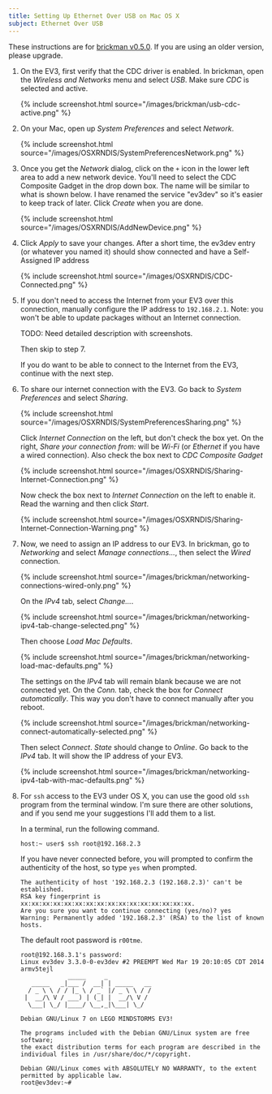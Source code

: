 ```yaml
---
title: Setting Up Ethernet Over USB on Mac OS X
subject: Ethernet Over USB
---
```


These instructions are for [brickman v0.5.0](http://www.ev3dev.org/news/2015/02/24/Package-Release/).
If you are using an older version, please upgrade.

1.  On the EV3, first verify that the CDC driver is enabled. In brickman,
    open the *Wireless and Networks* menu and select *USB*. Make sure *CDC* is
    selected and active.

    {% include screenshot.html source="/images/brickman/usb-cdc-active.png" %}

2.  On your Mac, open up *System Preferences* and select *Network*.

    {% include screenshot.html source="/images/OSXRNDIS/SystemPreferencesNetwork.png" %}

3.  Once you get the *Network* dialog, click on the `+` icon in the lower left
    area to add a new network device. You'll need to select the CDC Composite
    Gadget in the drop down box. The name will be similar to what is shown
    below. I have renamed the service "ev3dev" so it's easier to keep track of
    later. Click *Create* when you are done.

    {% include screenshot.html source="/images/OSXRNDIS/AddNewDevice.png" %}

4.  Click *Apply* to save your changes. After a short time, the ev3dev entry
    (or whatever you named it) should show connected and have a Self-Assigned
    IP address

    {% include screenshot.html source="/images/OSXRNDIS/CDC-Connected.png" %}

5. If you don't need to access the Internet from your EV3 over this
    connection, manually configure the IP address to `192.168.2.1`. Note:
    you won't be able to update packages without an Internet connection.

    TODO: Need detailed description with screenshots.

    Then skip to step 7.

    If you do want to be able to connect to the Internet from the EV3, continue
    with the next step.

6.  To share our internet connection with the EV3. Go back to *System
    Preferences* and select *Sharing*.

    {% include screenshot.html source="/images/OSXRNDIS/SystemPreferencesSharing.png" %}

    Click *Internet Connection* on the left, but don't check the box yet. On
    the right, *Share your connection from:* will be *Wi-Fi* (or *Ethernet* if
    you have a wired connection). Also check the box next to *CDC Composite
    Gadget*

    {% include screenshot.html source="/images/OSXRNDIS/Sharing-Internet-Connection.png" %}

    Now check the box next to *Internet Connection* on the left to enable it.
    Read the warning and then click *Start*.

    {% include screenshot.html source="/images/OSXRNDIS/Sharing-Internet-Connection-Warning.png" %}

7.  Now, we need to assign an IP address to our EV3. In brickman, go to
    *Networking* and select *Manage connections...*, then select the *Wired*
    connection.

    {% include screenshot.html source="/images/brickman/networking-connections-wired-only.png" %}

    On the *IPv4* tab, select *Change...*.

    {% include screenshot.html source="/images/brickman/networking-ipv4-tab-change-selected.png" %}

    Then choose *Load Mac Defaults*.

    {% include screenshot.html source="/images/brickman/networking-load-mac-defaults.png" %}

    The settings on the *IPv4* tab will remain blank because we are not
    connected yet. On the *Conn.* tab, check the box for *Connect automatically*.
    This way you don't have to connect manually after you reboot.

    {% include screenshot.html source="/images/brickman/networking-connect-automatically-selected.png" %}

    Then select *Connect*. *State* should change to *Online*. Go back to
    the *IPv4* tab. It will show the IP address of your EV3.

    {% include screenshot.html source="/images/brickman/networking-ipv4-tab-with-mac-defaults.png" %}

8.  For `ssh` access to the EV3 under OS X, you can use the good old `ssh`
    program from the terminal window. I'm sure there are other solutions, and
    if you send me your suggestions I'll add them to a list.

    In a terminal, run the following command.

        host:~ user$ ssh root@192.168.2.3

    If you have never connected before, you will prompted to confirm the
    authenticity of the host, so type `yes` when prompted.

        The authenticity of host '192.168.2.3 (192.168.2.3)' can't be established.
        RSA key fingerprint is xx:xx:xx:xx:xx:xx:xx:xx:xx:xx:xx:xx:xx:xx:xx:xx.
        Are you sure you want to continue connecting (yes/no)? yes
        Warning: Permanently added '192.168.2.3' (RSA) to the list of known hosts.

    The default root password is `r00tme`.

        root@192.168.3.1's password: 
        Linux ev3dev 3.3.0-0-ev3dev #2 PREEMPT Wed Mar 19 20:10:05 CDT 2014 armv5tejl
                     _____     _
           _____   _|___ /  __| | _____   __
          / _ \ \ / / |_ \ / _` |/ _ \ \ / /
         |  __/\ V / ___) | (_| |  __/\ V /
          \___| \_/ |____/ \__,_|\___| \_/
        
        Debian GNU/Linux 7 on LEGO MINDSTORMS EV3!
        
        The programs included with the Debian GNU/Linux system are free software;
        the exact distribution terms for each program are described in the
        individual files in /usr/share/doc/*/copyright.
        
        Debian GNU/Linux comes with ABSOLUTELY NO WARRANTY, to the extent
        permitted by applicable law.
        root@ev3dev:~# 
